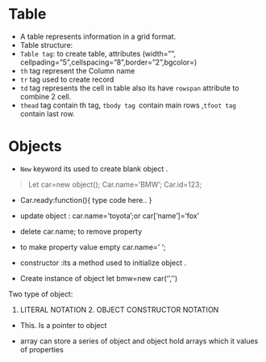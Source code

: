 #                      Table 
-	A table represents information in a grid format.
-	Table structure:
-	`Table tag`: to create table, attributes (width=””, cellpading=”5”,cellspacing=”8”,border=”2”,bgcolor=)
-	`th` tag represent the Column name
-	`tr` tag used to create record
-	`td` tag represents the cell in table    also its have `rowspan` attribute to combine 2 cell.
-	`thead` tag contain th tag, `tbody tag `contain main rows ,`tfoot tag` contain last row.


#                     Objects 
- `New` keyword  its used to create blank object .
> Let car=new object();
         Car.name=’BMW’;
         Car.id=123;

- Car.ready:function(){  type code here..  }
- update object : car.name=’toyota’;or  car[‘name’]=’fox’

- delete car.name; to remove property  
- to make property value empty  car.name=’ ‘;
- constructor :its a method used to initialize object .
- Create instance of object   let bmw=new car(‘’,’’)

Two type of object:
1. LITERAL NOTATION   2. OBJECT CONSTRUCTOR NOTATION
- This. Is a pointer  to object

-	array can store a series of object and object hold arrays which it values of properties

